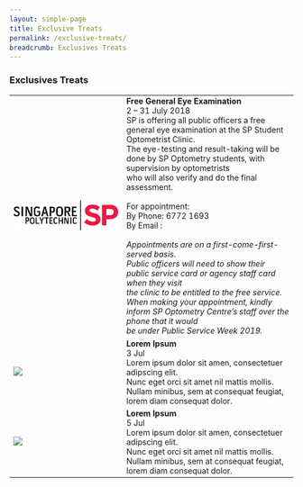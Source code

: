 ```yaml
---
layout: simple-page
title: Exclusive Treats
permalink: /exclusive-treats/
breadcrumb: Exclusives Treats
---
```

### Exclusives Treats

<table>
  <tr>
    <td>
      <a href=""> <img src="/images/SP Logo.png" /> </a>
    </td>
    <td>
      <b>Free General Eye Examination</b>
      <br>2 – 31 July 2018
      <br>SP is offering all public officers a free general eye examination at the SP Student Optometrist Clinic. <br>
      The eye-testing and result-taking will be done by SP Optometry students, with supervision by optometrists  <br> 
      who will also verify and do the final assessment.<br>
      <br>
      For appointment: <br>
      By Phone: 6772 1693 <br>
      By Email : <spoc@sp.edu.sg> <br>  
      <br> 
      <i>Appointments are on a first-come-first-served basis. 
      <br> Public officers will need to show their public service card or agency staff card when they visit 
      <br> the clinic to be entitled to the free service. 
      <br> When making your appointment, kindly inform SP Optometry Centre’s staff over the phone that it would <br>
      be under Public Service Week 2019.</i>
      <br>
    </td>
  </tr>
  <tr>
    <td>
      <img src="/images/learning-journey-2.png" />
    </td>
    <td>
      <b>Lorem Ipsum</b>
      <br>3 Jul
      <br>Lorem ipsum dolor sit amen, consectetuer adipscing elit.
      <br>Nunc eget orci sit amet nil mattis mollis. Nullam minibus, sem at consequat feugiat, lorem diam consequat dolor.
    </td>
  </tr>
  <tr>
    <td>
      <img src="/images/learning-journey-3.png" />
    </td>
    <td>
      <b>Lorem Ipsum</b>
      <br>5 Jul
      <br>Lorem ipsum dolor sit amen, consectetuer adipscing elit.
      <br>Nunc eget orci sit amet nil mattis mollis. Nullam minibus, sem at consequat feugiat, lorem diam consequat dolor.
    </td>
  </tr>
</table>
